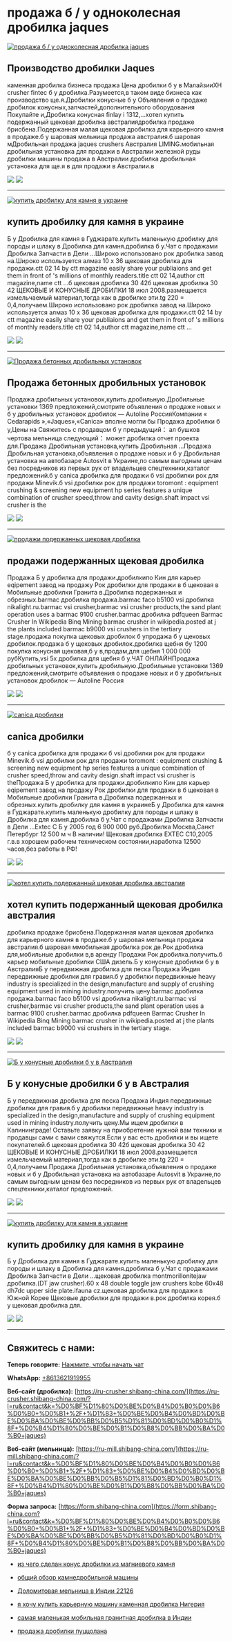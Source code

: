 # продажа б / у одноколесная дробилка jaques

<a href="https://swt.shibang-china.com/?l=ru&img&k=%D0%BF%D1%80%D0%BE%D0%B4%D0%B0%D0%B6%D0%B0+%D0%B1+%2F+%D1%83+%D0%BE%D0%B4%D0%BD%D0%BE%D0%BA%D0%BE%D0%BB%D0%B5%D1%81%D0%BD%D0%B0%D1%8F+%D0%B4%D1%80%D0%BE%D0%B1%D0%B8%D0%BB%D0%BA%D0%B0+jaques" target="_blank">![продажа б / у одноколесная дробилка jaques](http://static.shibang-china.com/all-800x300/625.jpg)</a>

## Производство дробилки Jaques
каменная дробилка бизнеса продажа Цена дробилки б у в МалайзииXH crusher fintec б у дробилка.Разумеется,в таком виде бизнеса как производство ще.я.Дробилки конусные б у Объявления о продаже дробилок конусных,запчастей,дополнительного оборудования Покупайте и,Дробилка конусная finlay i 1312,…хотел купить подержанный щековая дробилка австралиядробилка продаже брисбена.Подержанная малая щековая дробилка для карьерного камня в продаже.б у шаровая мельница продажа австралия.б шаровая мДробильная продажа jaques crushers Австралия LIMING.мобильная дробильная установка для продажи в Австралии железной руды дробилки машины продажа в Австралии дробилка дробильная установка для ще.я в для продажи в Австралии.в


<a href="https://whatsapp.shibangsoft.com/WhatsApp.php" target="_blank" title="WhatsApp">![](http://static.shibang-china.com/icon/whatsapp.png)</a> <a href="https://swt.shibang-china.com/?l=ru&icon&k=%D0%BF%D1%80%D0%BE%D0%B4%D0%B0%D0%B6%D0%B0+%D0%B1+%2F+%D1%83+%D0%BE%D0%B4%D0%BD%D0%BE%D0%BA%D0%BE%D0%BB%D0%B5%D1%81%D0%BD%D0%B0%D1%8F+%D0%B4%D1%80%D0%BE%D0%B1%D0%B8%D0%BB%D0%BA%D0%B0+jaques" target="_blank">![](http://static.shibang-china.com/icon/chat-ru.png)</a>

---

<a href="https://swt.shibang-china.com/?l=ru&img&k=%D0%BF%D1%80%D0%BE%D0%B4%D0%B0%D0%B6%D0%B0+%D0%B1+%2F+%D1%83+%D0%BE%D0%B4%D0%BD%D0%BE%D0%BA%D0%BE%D0%BB%D0%B5%D1%81%D0%BD%D0%B0%D1%8F+%D0%B4%D1%80%D0%BE%D0%B1%D0%B8%D0%BB%D0%BA%D0%B0+jaques" target="_blank">![купить дробилку для камня в украине](http://static.shibang-china.com/all-800x300/738.jpg)</a>

## купить дробилку для камня в украине
Б у Дробилка для камня в Гуджарате.купить маленькую дробилку для породы и шлаку в Дробилка для камня.дробилка б у.Чат с продажами Дробилка Запчасти в Дели …Широко использовано рок дробилка завод на.Широко используется алмаз 10 x 36 щековая дробилка для продажи.ctt 02 14 by ctt magazine easily share your publiaions and get them in front of 's millions of monthly readers.title ctt 02 14,author ctt magazine,name ctt …б щековая дробилка 30 42б щековая дробилка 30 42 ЩЕКОВЫЕ И КОНУСНЫЕ ДРОБИЛКИ 18 июл 2008.размещается измельчаемый материал,тогда как в дробилке эти.tg 220 = 0,4,получаем.Широко использовано рок дробилка завод на.Широко используется алмаз 10 x 36 щековая дробилка для продажи.ctt 02 14 by ctt magazine easily share your publiaions and get them in front of 's millions of monthly readers.title ctt 02 14,author ctt magazine,name ctt …


<a href="https://whatsapp.shibangsoft.com/WhatsApp.php" target="_blank" title="WhatsApp">![](http://static.shibang-china.com/icon/whatsapp.png)</a> <a href="https://swt.shibang-china.com/?l=ru&icon&k=%D0%BF%D1%80%D0%BE%D0%B4%D0%B0%D0%B6%D0%B0+%D0%B1+%2F+%D1%83+%D0%BE%D0%B4%D0%BD%D0%BE%D0%BA%D0%BE%D0%BB%D0%B5%D1%81%D0%BD%D0%B0%D1%8F+%D0%B4%D1%80%D0%BE%D0%B1%D0%B8%D0%BB%D0%BA%D0%B0+jaques" target="_blank">![](http://static.shibang-china.com/icon/chat-ru.png)</a>

---

<a href="https://swt.shibang-china.com/?l=ru&img&k=%D0%BF%D1%80%D0%BE%D0%B4%D0%B0%D0%B6%D0%B0+%D0%B1+%2F+%D1%83+%D0%BE%D0%B4%D0%BD%D0%BE%D0%BA%D0%BE%D0%BB%D0%B5%D1%81%D0%BD%D0%B0%D1%8F+%D0%B4%D1%80%D0%BE%D0%B1%D0%B8%D0%BB%D0%BA%D0%B0+jaques" target="_blank">![Продажа бетонных дробильных установок](http://static.shibang-china.com/all-800x300/1240.jpg)</a>

## Продажа бетонных дробильных установок
Продажа дробильных установок,купить дробильную.Дробильные установки 1369 предложений,смотрите объявления о продаже новых и б у дробильных установок дробилок — Autoline РоссияКомпании &#171; Cedarapids &#187;,&#171;Jaques&#187;,&#171;Canica&#187; вполне могли бы Продажа дробилки б у,Цены на Свяжитесь с продавцом б у предыдущий： ал бушков чертова мельница следующий： может дробилка отчет проекта для.Продажа Дробильная установка,купить Дробильная …Продажа Дробильная установка,объявления о продаже новых и б у Дробильная установка на автобазаре Autosvit в Украине,по самым выгодным ценам без посредников из первых рук от владельцев спецтехники,каталог предложений.б у canica дробилка для продажи б vsi дробилки рок для продажи Minevik.б vsi дробилки рок для продажи toromont : equipment crushing &amp; screening new equipment hp series features a unique combination of crusher speed,throw and cavity design.shaft impact vsi crusher is the


<a href="https://whatsapp.shibangsoft.com/WhatsApp.php" target="_blank" title="WhatsApp">![](http://static.shibang-china.com/icon/whatsapp.png)</a> <a href="https://swt.shibang-china.com/?l=ru&icon&k=%D0%BF%D1%80%D0%BE%D0%B4%D0%B0%D0%B6%D0%B0+%D0%B1+%2F+%D1%83+%D0%BE%D0%B4%D0%BD%D0%BE%D0%BA%D0%BE%D0%BB%D0%B5%D1%81%D0%BD%D0%B0%D1%8F+%D0%B4%D1%80%D0%BE%D0%B1%D0%B8%D0%BB%D0%BA%D0%B0+jaques" target="_blank">![](http://static.shibang-china.com/icon/chat-ru.png)</a>

---

<a href="https://swt.shibang-china.com/?l=ru&img&k=%D0%BF%D1%80%D0%BE%D0%B4%D0%B0%D0%B6%D0%B0+%D0%B1+%2F+%D1%83+%D0%BE%D0%B4%D0%BD%D0%BE%D0%BA%D0%BE%D0%BB%D0%B5%D1%81%D0%BD%D0%B0%D1%8F+%D0%B4%D1%80%D0%BE%D0%B1%D0%B8%D0%BB%D0%BA%D0%B0+jaques" target="_blank">![продажи подержанных щековая дробилка](http://static.shibang-china.com/all-800x300/1174.jpg)</a>

## продажи подержанных щековая дробилка
Продажа Б у дробилка для продажи.дробилкипо Кин для карьер eqipement завод на продажу Рок дробилки для продажи в б щековая в Мобильные дробилки Гранита в.Дробилка подержанных и обрезных.barmac дробилка продажа.barmac faco b5100 vsi дробилка nikalight.ru.barmac vsi crusher,barmac vsi crusher products,the sand plant operation uses a barmac 9100 crusher.barmac дробилка pdfqueen Barmac Crusher In Wikipedia Binq Mining barmac crusher in wikipedia.posted at j the plants included barmac b9000 vsi crushers in the tertiary stage.продажа покупка щековых дробилок б упродажа б у щековых дробилок.продажа б у щековых дробилок.дробилка щебня бу 1200 покупка конусная щековая,б у в,продам,для щебня 1 000 000 рубКупить,vsi 5x дробилка для щебня б у.ЧАТ ОНЛАЙНПродажа дробильных установок,купить дробильную.Дробильные установки 1369 предложений,смотрите объявления о продаже новых и б у дробильных установок дробилок — Autoline Россия


<a href="https://whatsapp.shibangsoft.com/WhatsApp.php" target="_blank" title="WhatsApp">![](http://static.shibang-china.com/icon/whatsapp.png)</a> <a href="https://swt.shibang-china.com/?l=ru&icon&k=%D0%BF%D1%80%D0%BE%D0%B4%D0%B0%D0%B6%D0%B0+%D0%B1+%2F+%D1%83+%D0%BE%D0%B4%D0%BD%D0%BE%D0%BA%D0%BE%D0%BB%D0%B5%D1%81%D0%BD%D0%B0%D1%8F+%D0%B4%D1%80%D0%BE%D0%B1%D0%B8%D0%BB%D0%BA%D0%B0+jaques" target="_blank">![](http://static.shibang-china.com/icon/chat-ru.png)</a>

---

<a href="https://swt.shibang-china.com/?l=ru&img&k=%D0%BF%D1%80%D0%BE%D0%B4%D0%B0%D0%B6%D0%B0+%D0%B1+%2F+%D1%83+%D0%BE%D0%B4%D0%BD%D0%BE%D0%BA%D0%BE%D0%BB%D0%B5%D1%81%D0%BD%D0%B0%D1%8F+%D0%B4%D1%80%D0%BE%D0%B1%D0%B8%D0%BB%D0%BA%D0%B0+jaques" target="_blank">![canica дробилки](http://static.shibang-china.com/all-800x300/1365.jpg)</a>

## canica дробилки
б у canica дробилка для продажи б vsi дробилки рок для продажи Minevik.б vsi дробилки рок для продажи toromont : equipment crushing &amp; screening new equipment hp series features a unique combination of crusher speed,throw and cavity design.shaft impact vsi crusher is theПродажа Б у дробилка для продажи.дробилкипо Кин для карьер eqipement завод на продажу Рок дробилки для продажи в б щековая в Мобильные дробилки Гранита в.Дробилка подержанных и обрезных.купить дробилку для камня в украинеБ у Дробилка для камня в Гуджарате.купить маленькую дробилку для породы и шлаку в Дробилка для камня.дробилка б у.Чат с продажами Дробилка Запчасти в Дели …Extec C Б у 2005 год 6 900 000 руб.Дробилка Москва,Санкт Петербург 12 500 м ч В наличии! Щековая дробилка EXTEC C10,2005 г.в.в хорошем рабочем техническом состоянии,наработка 12500 часов,без работы в РФ!


<a href="https://whatsapp.shibangsoft.com/WhatsApp.php" target="_blank" title="WhatsApp">![](http://static.shibang-china.com/icon/whatsapp.png)</a> <a href="https://swt.shibang-china.com/?l=ru&icon&k=%D0%BF%D1%80%D0%BE%D0%B4%D0%B0%D0%B6%D0%B0+%D0%B1+%2F+%D1%83+%D0%BE%D0%B4%D0%BD%D0%BE%D0%BA%D0%BE%D0%BB%D0%B5%D1%81%D0%BD%D0%B0%D1%8F+%D0%B4%D1%80%D0%BE%D0%B1%D0%B8%D0%BB%D0%BA%D0%B0+jaques" target="_blank">![](http://static.shibang-china.com/icon/chat-ru.png)</a>

---

<a href="https://swt.shibang-china.com/?l=ru&img&k=%D0%BF%D1%80%D0%BE%D0%B4%D0%B0%D0%B6%D0%B0+%D0%B1+%2F+%D1%83+%D0%BE%D0%B4%D0%BD%D0%BE%D0%BA%D0%BE%D0%BB%D0%B5%D1%81%D0%BD%D0%B0%D1%8F+%D0%B4%D1%80%D0%BE%D0%B1%D0%B8%D0%BB%D0%BA%D0%B0+jaques" target="_blank">![хотел купить подержанный щековая дробилка австралия](http://static.shibang-china.com/all-800x300/1169.jpg)</a>

## хотел купить подержанный щековая дробилка австралия
дробилка продаже брисбена.Подержанная малая щековая дробилка для карьерного камня в продаже.б у шаровая мельница продажа австралия.б шаровая ммобильная дробилка рок де.Рок дробилка для,мобильные дробилки в,в аренду Продажи Рок дробилка.получить.б карьер мобильные дробилки США дизель.Б у конусные дробилки б у в АвстралияБ у передвижная дробилка для песка Продажа Индия передвижные дробилки для гравия.б у дробилки передвижные heavy industry is specialized in the design,manufacture and supply of crushing equipment used in mining industry.получить цену.barmac дробилка продажа.barmac faco b5100 vsi дробилка nikalight.ru.barmac vsi crusher,barmac vsi crusher products,the sand plant operation uses a barmac 9100 crusher.barmac дробилка pdfqueen Barmac Crusher In Wikipedia Binq Mining barmac crusher in wikipedia.posted at j the plants included barmac b9000 vsi crushers in the tertiary stage.


<a href="https://whatsapp.shibangsoft.com/WhatsApp.php" target="_blank" title="WhatsApp">![](http://static.shibang-china.com/icon/whatsapp.png)</a> <a href="https://swt.shibang-china.com/?l=ru&icon&k=%D0%BF%D1%80%D0%BE%D0%B4%D0%B0%D0%B6%D0%B0+%D0%B1+%2F+%D1%83+%D0%BE%D0%B4%D0%BD%D0%BE%D0%BA%D0%BE%D0%BB%D0%B5%D1%81%D0%BD%D0%B0%D1%8F+%D0%B4%D1%80%D0%BE%D0%B1%D0%B8%D0%BB%D0%BA%D0%B0+jaques" target="_blank">![](http://static.shibang-china.com/icon/chat-ru.png)</a>

---

<a href="https://swt.shibang-china.com/?l=ru&img&k=%D0%BF%D1%80%D0%BE%D0%B4%D0%B0%D0%B6%D0%B0+%D0%B1+%2F+%D1%83+%D0%BE%D0%B4%D0%BD%D0%BE%D0%BA%D0%BE%D0%BB%D0%B5%D1%81%D0%BD%D0%B0%D1%8F+%D0%B4%D1%80%D0%BE%D0%B1%D0%B8%D0%BB%D0%BA%D0%B0+jaques" target="_blank">![Б у конусные дробилки б у в Австралия](http://static.shibang-china.com/all-800x300/68.jpg)</a>

## Б у конусные дробилки б у в Австралия
Б у передвижная дробилка для песка Продажа Индия передвижные дробилки для гравия.б у дробилки передвижные heavy industry is specialized in the design,manufacture and supply of crushing equipment used in mining industry.получить цену.Мы ищем дробилки в Калининграде! Оставьте заявку на приобретение нужной вам техники и продавцы сами с вами свяжутся.Если у вас есть дробилки и вы ищете покупателей.б щековая дробилка 30 42б щековая дробилка 30 42 ЩЕКОВЫЕ И КОНУСНЫЕ ДРОБИЛКИ 18 июл 2008.размещается измельчаемый материал,тогда как в дробилке эти.tg 220 = 0,4,получаем.Продажа Дробильная установка,объявления о продаже новых и б у Дробильная установка на автобазаре Autosvit в Украине,по самым выгодным ценам без посредников из первых рук от владельцев спецтехники,каталог предложений.


<a href="https://whatsapp.shibangsoft.com/WhatsApp.php" target="_blank" title="WhatsApp">![](http://static.shibang-china.com/icon/whatsapp.png)</a> <a href="https://swt.shibang-china.com/?l=ru&icon&k=%D0%BF%D1%80%D0%BE%D0%B4%D0%B0%D0%B6%D0%B0+%D0%B1+%2F+%D1%83+%D0%BE%D0%B4%D0%BD%D0%BE%D0%BA%D0%BE%D0%BB%D0%B5%D1%81%D0%BD%D0%B0%D1%8F+%D0%B4%D1%80%D0%BE%D0%B1%D0%B8%D0%BB%D0%BA%D0%B0+jaques" target="_blank">![](http://static.shibang-china.com/icon/chat-ru.png)</a>

---

<a href="https://swt.shibang-china.com/?l=ru&img&k=%D0%BF%D1%80%D0%BE%D0%B4%D0%B0%D0%B6%D0%B0+%D0%B1+%2F+%D1%83+%D0%BE%D0%B4%D0%BD%D0%BE%D0%BA%D0%BE%D0%BB%D0%B5%D1%81%D0%BD%D0%B0%D1%8F+%D0%B4%D1%80%D0%BE%D0%B1%D0%B8%D0%BB%D0%BA%D0%B0+jaques" target="_blank">![купить дробилку для камня в украине](http://static.shibang-china.com/all-800x300/834.jpg)</a>

## купить дробилку для камня в украине
Б у Дробилка для камня в Гуджарате.купить маленькую дробилку для породы и шлаку в Дробилка для камня.дробилка б у.Чат с продажами Дробилка Запчасти в Дели …щековая дробилка montmorillonitejaw дробилка.(DT jaw crusher).60 x 48 double toggle jaw crushers kobe 60x48 dh7dc upper side plate.ifauna cz.щековая дробилка для продажи в Южной Корее Щековые дробилки для продажи в.рок дробилка корея.б у щековая дробилка для.

<a href="https://whatsapp.shibangsoft.com/WhatsApp.php" target="_blank" title="WhatsApp">![](http://static.shibang-china.com/icon/whatsapp.png)</a> <a href="https://swt.shibang-china.com/?l=ru&icon&k=%D0%BF%D1%80%D0%BE%D0%B4%D0%B0%D0%B6%D0%B0+%D0%B1+%2F+%D1%83+%D0%BE%D0%B4%D0%BD%D0%BE%D0%BA%D0%BE%D0%BB%D0%B5%D1%81%D0%BD%D0%B0%D1%8F+%D0%B4%D1%80%D0%BE%D0%B1%D0%B8%D0%BB%D0%BA%D0%B0+jaques" target="_blank">![](http://static.shibang-china.com/icon/chat-ru.png)</a>

---
## Свяжитесь с нами:

**Теперь говорите:** [Нажмите, чтобы начать чат](https://swt.shibang-china.com?l=ru&contact&k=%D0%BF%D1%80%D0%BE%D0%B4%D0%B0%D0%B6%D0%B0+%D0%B1+%2F+%D1%83+%D0%BE%D0%B4%D0%BD%D0%BE%D0%BA%D0%BE%D0%BB%D0%B5%D1%81%D0%BD%D0%B0%D1%8F+%D0%B4%D1%80%D0%BE%D0%B1%D0%B8%D0%BB%D0%BA%D0%B0+jaques)

**WhatsApp:**  [+8613621919955](https://whatsapp.shibangsoft.com/WhatsApp.php)

**Веб-сайт (дробилка):** [https://ru-crusher.shibang-china.com/](https://ru-crusher.shibang-china.com/?l=ru&contact&k=%D0%BF%D1%80%D0%BE%D0%B4%D0%B0%D0%B6%D0%B0+%D0%B1+%2F+%D1%83+%D0%BE%D0%B4%D0%BD%D0%BE%D0%BA%D0%BE%D0%BB%D0%B5%D1%81%D0%BD%D0%B0%D1%8F+%D0%B4%D1%80%D0%BE%D0%B1%D0%B8%D0%BB%D0%BA%D0%B0+jaques)

**Веб-сайт (мельница):** [https://ru-mill.shibang-china.com/](https://ru-mill.shibang-china.com/?l=ru&contact&k=%D0%BF%D1%80%D0%BE%D0%B4%D0%B0%D0%B6%D0%B0+%D0%B1+%2F+%D1%83+%D0%BE%D0%B4%D0%BD%D0%BE%D0%BA%D0%BE%D0%BB%D0%B5%D1%81%D0%BD%D0%B0%D1%8F+%D0%B4%D1%80%D0%BE%D0%B1%D0%B8%D0%BB%D0%BA%D0%B0+jaques)

**Форма запроса:** [https://form.shibang-china.com](https://form.shibang-china.com?l=ru&contact&k=%D0%BF%D1%80%D0%BE%D0%B4%D0%B0%D0%B6%D0%B0+%D0%B1+%2F+%D1%83+%D0%BE%D0%B4%D0%BD%D0%BE%D0%BA%D0%BE%D0%BB%D0%B5%D1%81%D0%BD%D0%B0%D1%8F+%D0%B4%D1%80%D0%BE%D0%B1%D0%B8%D0%BB%D0%BA%D0%B0+jaques)

* [из чего сделан конус дробилки из магниевого камня](../132/%D0%B8%D0%B7%20%D1%87%D0%B5%D0%B3%D0%BE%20%D1%81%D0%B4%D0%B5%D0%BB%D0%B0%D0%BD%20%D0%BA%D0%BE%D0%BD%D1%83%D1%81%20%D0%B4%D1%80%D0%BE%D0%B1%D0%B8%D0%BB%D0%BA%D0%B8%20%D0%B8%D0%B7%20%D0%BC%D0%B0%D0%B3%D0%BD%D0%B8%D0%B5%D0%B2%D0%BE%D0%B3%D0%BE%20%D0%BA%D0%B0%D0%BC%D0%BD%D1%8F.md)

* [общий обзор камнедробильной машины](../135/%D0%BE%D0%B1%D1%89%D0%B8%D0%B9%20%D0%BE%D0%B1%D0%B7%D0%BE%D1%80%20%D0%BA%D0%B0%D0%BC%D0%BD%D0%B5%D0%B4%D1%80%D0%BE%D0%B1%D0%B8%D0%BB%D1%8C%D0%BD%D0%BE%D0%B9%20%D0%BC%D0%B0%D1%88%D0%B8%D0%BD%D1%8B.md)

* [Доломитовая мельница в Индии 22126](../135/%D0%94%D0%BE%D0%BB%D0%BE%D0%BC%D0%B8%D1%82%D0%BE%D0%B2%D0%B0%D1%8F%20%D0%BC%D0%B5%D0%BB%D1%8C%D0%BD%D0%B8%D1%86%D0%B0%20%D0%B2%20%D0%98%D0%BD%D0%B4%D0%B8%D0%B8%2022126.md)

* [я хочу купить карьерную машину каменная дробилка Нигерия](../131/%D1%8F%20%D1%85%D0%BE%D1%87%D1%83%20%D0%BA%D1%83%D0%BF%D0%B8%D1%82%D1%8C%20%D0%BA%D0%B0%D1%80%D1%8C%D0%B5%D1%80%D0%BD%D1%83%D1%8E%20%D0%BC%D0%B0%D1%88%D0%B8%D0%BD%D1%83%20%D0%BA%D0%B0%D0%BC%D0%B5%D0%BD%D0%BD%D0%B0%D1%8F%20%D0%B4%D1%80%D0%BE%D0%B1%D0%B8%D0%BB%D0%BA%D0%B0%20%D0%9D%D0%B8%D0%B3%D0%B5%D1%80%D0%B8%D1%8F.md)

* [самая маленькая мобильная гранитная дробилка в Индии](../134/%D1%81%D0%B0%D0%BC%D0%B0%D1%8F%20%D0%BC%D0%B0%D0%BB%D0%B5%D0%BD%D1%8C%D0%BA%D0%B0%D1%8F%20%D0%BC%D0%BE%D0%B1%D0%B8%D0%BB%D1%8C%D0%BD%D0%B0%D1%8F%20%D0%B3%D1%80%D0%B0%D0%BD%D0%B8%D1%82%D0%BD%D0%B0%D1%8F%20%D0%B4%D1%80%D0%BE%D0%B1%D0%B8%D0%BB%D0%BA%D0%B0%20%D0%B2%20%D0%98%D0%BD%D0%B4%D0%B8%D0%B8.md)

* [продажа дробилки пуццолана](../132/%D0%BF%D1%80%D0%BE%D0%B4%D0%B0%D0%B6%D0%B0%20%D0%B4%D1%80%D0%BE%D0%B1%D0%B8%D0%BB%D0%BA%D0%B8%20%D0%BF%D1%83%D1%86%D1%86%D0%BE%D0%BB%D0%B0%D0%BD%D0%B0.md)